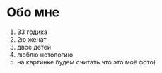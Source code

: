 # Обо мне
1. 33 годика
2. 2ю женат
3. двое детей
4. люблю нетологию
5. на картинке будем считать что это моё фото)